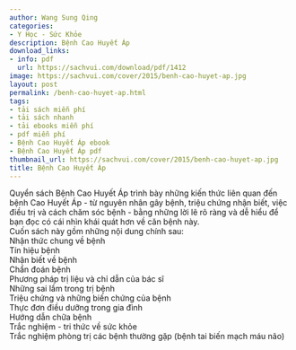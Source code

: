 ```yaml
---
author: Wang Sung Qing
categories:
- Y Học - Sức Khỏe
description: Bệnh Cao Huyết Áp
download_links:
- info: pdf
  url: https://sachvui.com/download/pdf/1412
image: https://sachvui.com/cover/2015/benh-cao-huyet-ap.jpg
layout: post
permalink: /benh-cao-huyet-ap.html
tags:
- tải sách miễn phí
- tải sách nhanh
- tải ebooks miễn phí
- pdf miễn phí
- Bệnh Cao Huyết Áp ebook
- Bệnh Cao Huyết Áp pdf
thumbnail_url: https://sachvui.com/cover/2015/benh-cao-huyet-ap.jpg
title: Bệnh Cao Huyết Áp
---
```


 <div class="item-desc text-justify"> Quyển sách Bệnh Cao Huyết Áp trình bày những kiến thức liên quan đến bệnh Cao Huyết Áp - từ nguyên nhân gây bệnh, triệu chứng nhận biết, việc điều trị và cách chăm sóc bệnh - bằng những lời lẽ rõ ràng và dễ hiểu để bạn đọc có cái nhìn khái quát hơn về căn bệnh này.<br> Cuốn sách này gồm những nội dung chính sau:<br> Nhận thức chung về bệnh<br> Tín hiệu bệnh<br> Nhận biết về bệnh<br> Chẩn đoán bệnh<br> Phương pháp trị liệu và chỉ dẫn của bác sĩ<br> Những sai lầm trong trị bệnh<br> Triệu chứng và những biến chứng của bệnh<br> Thực đơn điều dưỡng trong gia đình<br> Hướng dẫn chữa bệnh<br> Trắc nghiệm - tri thức về sức khỏe<br> Trắc nghiệm phòng trị các bệnh thường gặp (bệnh tai biến mạch máu não) </div>